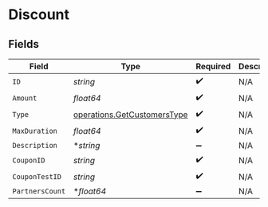 # Discount


## Fields

| Field                                                                      | Type                                                                       | Required                                                                   | Description                                                                |
| -------------------------------------------------------------------------- | -------------------------------------------------------------------------- | -------------------------------------------------------------------------- | -------------------------------------------------------------------------- |
| `ID`                                                                       | *string*                                                                   | :heavy_check_mark:                                                         | N/A                                                                        |
| `Amount`                                                                   | *float64*                                                                  | :heavy_check_mark:                                                         | N/A                                                                        |
| `Type`                                                                     | [operations.GetCustomersType](../../models/operations/getcustomerstype.md) | :heavy_check_mark:                                                         | N/A                                                                        |
| `MaxDuration`                                                              | *float64*                                                                  | :heavy_check_mark:                                                         | N/A                                                                        |
| `Description`                                                              | **string*                                                                  | :heavy_minus_sign:                                                         | N/A                                                                        |
| `CouponID`                                                                 | *string*                                                                   | :heavy_check_mark:                                                         | N/A                                                                        |
| `CouponTestID`                                                             | *string*                                                                   | :heavy_check_mark:                                                         | N/A                                                                        |
| `PartnersCount`                                                            | **float64*                                                                 | :heavy_minus_sign:                                                         | N/A                                                                        |